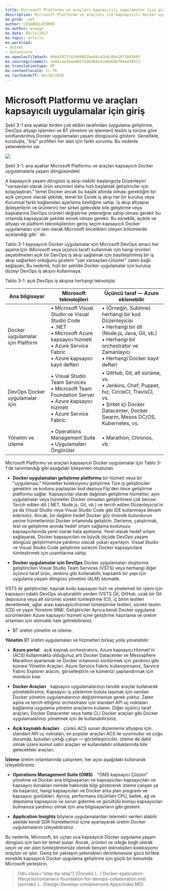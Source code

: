 ```yaml
---
title: Microsoft Platformu ve araçları kapsayıcılı uygulamalar için giriş
description: Microsoft Platformu ve araçları ile kapsayıcılı Docker uygulama yaşam döngüsü
ms.prod: .net
author: CESARDELATORRE
ms.author: wiwagn
ms.date: 09/21/2017
ms.topic: article
ms.workload:
- dotnet
- dotnetcore
ms.openlocfilehash: 666d19717a29d9052be6dcd2b4c80a16f168569f
ms.sourcegitcommit: 2e8acae16ae802f2d6d04e3ce0a6dbf04e476513
ms.translationtype: MT
ms.contentlocale: tr-TR
ms.lasthandoff: 04/18/2018
---
```

# <a name="introduction-to-the-microsoft-platform-and-tools-for-containerized-apps"></a>Microsoft Platformu ve araçları kapsayıcılı uygulamalar için giriş


Şekil 3-1 ana ayaklar birden çok ekibin tarafından (uygulama geliştirme, DevOps altyapı işlemleri ve BT yönetimi ve işlemleri) teslim iş türüne göre sınıflandırılmış Docker uygulamaları yaşam döngüsünü gösterir. Genellikle, kuruluşta, "kişi" profilleri her alan için farklı sorumlu. Bu nedenle yeteneklerini var.

![](./media/image1.png)

Şekil 3-1: ana ayaklar Microsoft Platformu ve araçları kapsayıcılı Docker uygulamalarla yaşam döngüsündeki

A kapsayıcılı yaşam döngüsü iş akışı olabilir başlangıçta Düzenleyici "varsayılan olarak ürün seçimleri daha hızlı başlamak geliştiriciler için kolaylaştıran," temel Docker ancak bu başlık altında olması gerektiğini bir açık çerçeve olacak şekilde, temel bir Esnek iş akışı her bir kuruluş veya Kurumsal farklı bağlamdan ayarlama özelliğine sahip. İş akışı altyapısı (bileşenlerin ve ürünlerin) her şirket gelecekte bile geliştirme veya başkalarına DevOps ürünleri değiştirme yeteneğine sahip olması gerekir bu ortamda kapsayacak şekilde esnek olması gerekir. Bu esneklik, açıklık ve altyapı ve platform teknolojilerinin geniş seçim kapsayıcılı Docker uygulamaları için tam olarak Microsoft öncelikleri izleyen bölümlerde açıklandığı gibi ' dir.

Tablo 3-1 kapsayıcılı Docker uygulamalar için Microsoft DevOps amacı her aşama için (Microsoft veya üçüncü taraf) kullanmak için hangi ürünleri seçebilmeleri açık bir DevOps iş akışı sağlamak için basitleştirilmiş bir iş akışı sağlarken olduğunu gösterir "yan varsayılan-Ürünler" zaten bağlı sağlayan; Bu nedenle, hızlı bir şekilde Docker uygulamalar için kuruluş düzeyi DevOps iş akışını kullanmaya.

Tablo 3-1: açık DevOps iş akışına herhangi teknolojisi

| Ana bilgisayar | Microsoft teknolojileri | Üçüncü taraf — Azure eklenebilir |
| ---------------------------| ----------------------------------------------------| --------------------------------------------------------------------------------|
| Docker uygulamalar için Platform   | • Microsoft Visual Studio ve Visual Studio Code<br /> • .NET<br /> • Microsoft Azure kapsayıcı hizmeti<br /> • Azure Service Fabric<br /> • Azure kapsayıcı kayıt defteri<br /> | • (Örneğin, Sublime) herhangi bir kod Düzenleyicisi<br /> • Herhangi bir dil (Node.js, Java, Git, vb.)<br /> • Herhangi bir orchestrator ve Zamanlayıcı<br /> • Herhangi Docker kayıt defteri<br /> |
| DevOps Docker uygulamalar için     | • Visual Studio Team Services<br /> • Microsoft Team Foundation Server<br /> • Azure kapsayıcı hizmeti<br /> • Azure Service Fabric<br /> | • GitHub, Git, alt sürüme, vs.<br /> • Jenkins, Chef, Puppet, hız, CircleCI, TravisCI, vs.<br /> • Şirket içi Docker Datacenter, Docker Swarm, Mesos DC/OS, Kubernetes, vs.<br /> |
| Yönetim ve izleme  | • Operations Management Suite<br /> • Uygulamaları Öngörüler<br /> | • Marathon, Chronos, vb.<br />

Microsoft Platformu ve araçları kapsayıcılı Docker uygulamalar için Tablo 3-1'de tanımlandığı gibi aşağıdaki bileşenleri oluşturan:

-   **Docker uygulamaları geliştirme platformu** bir hizmeti veya bir "uygulaması." Hizmetler koleksiyonu geliştirme Tüm iş geliştiriciler gerektirir ve kodunu paylaşılan kod depoya Ftp'den önce geliştirme platformu sağlar. Kapsayıcılar olarak dağıtılan geliştirme hizmetler, aynı uygulamalar veya hizmetler Docker olmadan geliştirilmesi çok benzer. Tercih edilen dili (.NET, Node.js, Git, vb.) ve tercih edilen Düzenleyicisi'ni ya da Visual Studio veya Visual Studio Code gibi IDE kullanmaya devam edersiniz. Ancak, bir dağıtım hedef Docker göz önünde bulundurun yerine hizmetlerinizi Docker ortamında geliştirin. Derleme, çalıştırmak, test ve geliştirme anında hedef ortam sağlama kodunuzu kapsayıcılarında yerel olarak hata ayıklama. Yerel olarak hedef ortam sağlayarak, Docker kapsayıcıları ne büyük ölçüde DevOps yaşam döngüsü geliştirmenize yardımcı olacak yukarı ayarlayın. Visual Studio ve Visual Studio Code geliştirme sürecini Docker kapsayıcılara tümleştirmek için uzantılarına sahip.

-   **Docker uygulamalar için DevOps** Docker uygulamaları oluşturma geliştiricileri Visual Studio Team Services (VSTS) veya herhangi diğer üçüncü taraf ürün, Jenkins gibi kullanabilir, kapsamlı bir yapı için uygulama yaşam döngüsü yönetimi (ALM) otomatik.

VSTS ile geliştiriciler, kaynak kodu kapsayan hızlı ve yinelemeli bir işlem için kapsayıcı odaklı DevOps oluşturabilir yerden (VSTS Git, GitHub, uzak bir Git deposuna veya alt sürüme) sürekli tümleştirme (CI), iç birim testleri denetlemek, ağlar arası kapsayıcı/hizmet tümleştirme testleri, sürekli teslim (CD) ve yayın Yönetimi (RM). Geliştiriciler Ayrıca kendi Docker uygulama sürümlerden Azure kapsayıcı hizmeti içine geliştirme hazırlama ve üretim ortamları için otomatik hale getirebilirsiniz.

-   BT üretim yönetim ve izleme.

**Yönetim** BT üretim uygulamaları ve Hizmetleri birkaç yolla yönetebilir:

-   **Azure portal** açık kaynak orchestrators, Azure kapsayıcı Hizmeti'ni (ACS) kullanmakta olduğunuz artı Docker Datacenter ve Mesosphere Marathon ayarlamak ve Docker ortamınızı sürdürmek için yardımcı gibi kümesi Yönetim Araçları. Azure Service Fabric kullanıyorsanız, Service Fabric Explorer aracını, görselleştirin ve kümenizi yapılandırmak için mümkün kılar.

-   **Docker Araçları** kapsayıcı uygulamalarınızı tanıdık araçlar kullanarak yönetebilirsiniz. Kapsayıcı iş yüklerinin buluta taşımak için varolan Docker yönetim uygulamalarınızı değiştirmenize gerek yoktur. Zaten aşina ve tercih ettiğiniz orchestrator için standart API uç noktaları bağlanma uygulama yönetim araçlarını kullanın. Diğer üçüncü taraf araçları, Docker Datacenter veya hatta CLI Docker araçları gibi Docker uygulamalarınızı yönetmek için de kullanabilirsiniz.

-   **Açık kaynaklı Araçları** çünkü ACS sunan düzenleme altyapısı için standart API uç noktaları, en popüler araçları ACS ile uyumludur ve çoğu durumda, kutudan çıktığı çalışır — görselleştiriciler, izleme de dahil olmak üzere komut satırı araçları ve kullanılabilir olduklarında bile gelecekteki araçları.

**İzleme** üretim ortamlarında çalışırken, her açısı aşağıdaki kullanarak izleyebilirsiniz:

-   **Operations Management Suite (OMS)** "OMS kapsayıcı Çözüm" yönetme ve Docker ana bilgisayarları ve kapsayıcıları kapsayıcıları ve kapsayıcı konakları nerede hakkında bilgi göstererek izleme çalışan ya da başarısız, hangi kapsayıcıları ve Docker arka plan programı ve kapsayıcı günlükleri. Ayrıca, performans ölçümleri CPU, bellek, ağ ve depolama kapsayıcısı ve sorun giderme ve gürültülü komşu kapsayıcıları bulmanıza yardımcı olmak için ana bilgisayarların gibi gösterir.

-   **Application Insights** böylece uygulamalardan telemetri verileri alabilir şekilde kendi SDK hizmetlerinizi içine ayarlayarak üretim Docker uygulamalarını izleyebilirsiniz.

Bu nedenle, Microsoft, bir uçtan uca kapsayıcılı Docker uygulama yaşam döngüsü için tam bir temel sunar. Ancak, *ürünleri ve isteğe bağlı olarak seçin ve var olan tümleştirmenize olanak tanıyan teknolojileri koleksiyonu araçları ve işler*. Geniş bir yaklaşım yetenekleri derinlemesine gücü birlikte esneklik kapsayıcılı Docker uygulama geliştirme için güçlü bir konumda Microsoft yerleştirin.

>[!div class="step-by-step"]
[Önceki] (.. / Docker-application-lifecycle/containers-foundation-for-devops-collaboration.md) [sonraki] (.. /Design-Develop-containerized-Apps/index.MD)
